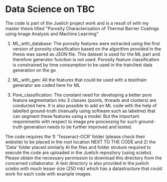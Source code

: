 # Data Science on TBC

The code is part of the Juelich project work and is a result of with my master thesis titled "Porosity Characterization of Thermal Barrier Coatings using Image Analysis and Machine Learning"

1) ML_with_database: The porosity features were extracted using the first version of porosity classification based on the algorithm provided in the thesis was saved as JSON file. This dataset is used for the ML part and therefore generator function is not used. Porosity feature classification is constrained by time consumption to be used in the train/test data generation on the go

2) ML_with_gen: All the features that could be used with a test/train generator are coded here for ML

3) Pore_classification: The constant need for developing a better pore feature segmentation into 3 classes (points, threads and clusters) are conducted here. It is also possible to add an ML code with the help of labelled ground-truth (manually using software such as labelme) that can segment these features using a model. But the important requirements with respect to image pre-processing for such ground-truth generation needs to be further improved and tested.

The code requires the 1) 'Tesseract-OCR' folder (please check their website) to be placed in the root location NEXT TO THE CODE and 2) the 'Data' folder placed similarly
Al the files and folder struture required to execute the code are uploaded in the Juelich repository (using sciebo). Please obtain the necessary permission to download this directory from the concerned collaborator. A test directory is also provided in the juelich sciebo with much lesser size (250 mb) which has a datastructure that could work for each code with example images.


